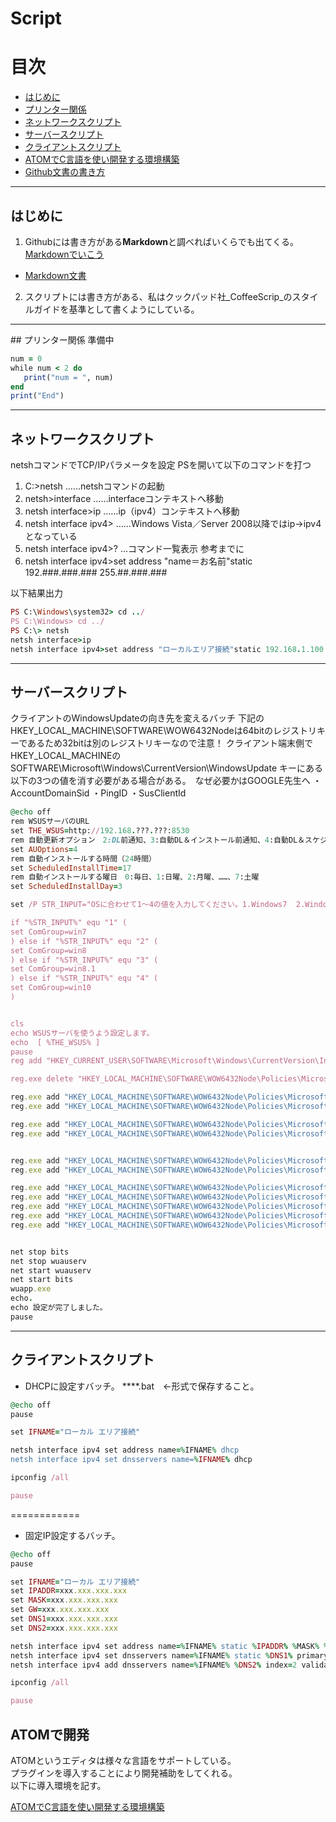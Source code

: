 # Script

# 目次

- [はじめに](#first)
- [プリンター関係](#printscript)
- [ネットワークスクリプト](#netsc)
- [サーバースクリプト](#serversc)
- [クライアントスクリプト](#rename)
- [ATOMでC言語を使い開発する環境構築](ATOM)
- [Github文書の書き方](Gitwrite)
<hr id="first" />

## はじめに

1. Githubには書き方がある**Markdown**と調べればいくらでも出てくる。[Markdownでいこう](https://gist.github.com/wate/7072365)
- [Markdown文書](http://kojika17.com/2013/01/starting-markdown.html)

2. スクリプトには書き方がある、私はクックパッド社_CoffeeScrip_のスタイルガイドを基準として書くようにしている。


<hr id="printscript" />
## プリンター関係
準備中

```rb
num = 0
while num < 2 do
   print("num = ", num)
end
print("End")
```

<hr id="netsc" />

## ネットワークスクリプト

netshコマンドでTCP/IPパラメータを設定
PSを開いて以下のコマンドを打つ


1. C:\>netsh  ……netshコマンドの起動
2. netsh>interface  ……interfaceコンテキストへ移動
3. netsh interface>ip  ……ip（ipv4）コンテキストへ移動
4. netsh interface ipv4>  ……Windows Vista／Server 2008以降ではip→ipv4となっている
5. netsh interface ipv4>?  ...コマンド一覧表示 参考までに
6. netsh interface ipv4>set address "name＝お名前"static 192.###.###.### 255.##.###.###

以下結果出力
```rb
PS C:\Windows\system32> cd ../
PS C:\Windows> cd ../
PS C:\> netsh
netsh interface>ip
netsh interface ipv4>set address "ローカルエリア接続"static 192.168.1.100 255.255.255.0
```

<hr id="serversc" />

## サーバースクリプト

クライアントのWindowsUpdateの向き先を変えるバッチ
下記のHKEY_LOCAL_MACHINE\SOFTWARE\WOW6432Nodeは64bitのレジストリキーであるため32bitは別のレジストリキーなので注意！
クライアント端末側で
HKEY_LOCAL_MACHINEのSOFTWARE\Microsoft\Windows\CurrentVersion\WindowsUpdate
キーにある以下の3つの値を消す必要がある場合がある。　なぜ必要かはGOOGLE先生へ
・AccountDomainSid
・PingID
・SusClientId

```rb
@echo off
rem WSUSサーバのURL
set THE_WSUS=http://192.168.???.???:8530
rem 自動更新オプション　2:DL前通知、3:自動DL＆インストール前通知、4:自動DL＆スケジュールインストール
set AUOptions=4
rem 自動インストールする時間（24時間）
set ScheduledInstallTime=17
rem 自動インストールする曜日　0:毎日、1:日曜、2:月曜、……、7:土曜
set ScheduledInstallDay=3

set /P STR_INPUT="OSに合わせて1～4の値を入力してください。1.Windows7  2.Windows8  3.Windows8.1  4.Windows10 :"

if "%STR_INPUT%" equ "1" (
set ComGroup=win7
) else if "%STR_INPUT%" equ "2" (
set ComGroup=win8
) else if "%STR_INPUT%" equ "3" (
set ComGroup=win8.1
) else if "%STR_INPUT%" equ "4" (
set ComGroup=win10
)


cls
echo WSUSサーバを使うよう設定します。
echo  [ %THE_WSUS% ]
pause
reg add "HKEY_CURRENT_USER\SOFTWARE\Microsoft\Windows\CurrentVersion\Internet Settings" /f /v ProxyOverride /t reg_sz /d "192.168.???.???;<local>"

reg.exe delete "HKEY_LOCAL_MACHINE\SOFTWARE\WOW6432Node\Policies\Microsoft\Windows\WindowsUpdate" /f

reg.exe add "HKEY_LOCAL_MACHINE\SOFTWARE\WOW6432Node\Policies\Microsoft\Windows\WindowsUpdate\AU" /v NoAutoUpdate /t REG_DWORD /d 0 /f
reg.exe add "HKEY_LOCAL_MACHINE\SOFTWARE\WOW6432Node\Policies\Microsoft\Windows\WindowsUpdate\AU" /v UseWUServer /t REG_DWORD /d 1 /f

reg.exe add "HKEY_LOCAL_MACHINE\SOFTWARE\WOW6432Node\Policies\Microsoft\Windows\WindowsUpdate\AU" /v AUOptions /t REG_DWORD /d "%AUOptions%" /f
reg.exe add "HKEY_LOCAL_MACHINE\SOFTWARE\WOW6432Node\Policies\Microsoft\Windows\WindowsUpdate\AU" /v NoAutoRebootWithLoggedOnUsers /t REG_DWORD /d 1 /f


reg.exe add "HKEY_LOCAL_MACHINE\SOFTWARE\WOW6432Node\Policies\Microsoft\Windows\WindowsUpdate\AU" /v ScheduledInstallDay /t REG_DWORD /d "%ScheduledInstallDay%" /f
reg.exe add "HKEY_LOCAL_MACHINE\SOFTWARE\WOW6432Node\Policies\Microsoft\Windows\WindowsUpdate\AU" /v ScheduledInstallTime /t REG_DWORD /d "%ScheduledInstallTime%" /f

reg.exe add "HKEY_LOCAL_MACHINE\SOFTWARE\WOW6432Node\Policies\Microsoft\Windows\WindowsUpdate" /v DoNotConnectToWindowsUpdateInternetLocations /t REG_DWORD /d 1 /f
reg.exe add "HKEY_LOCAL_MACHINE\SOFTWARE\WOW6432Node\Policies\Microsoft\Windows\WindowsUpdate" /v TargetGroup /t REG_SZ /d "%ComGroup%" /f
reg.exe add "HKEY_LOCAL_MACHINE\SOFTWARE\WOW6432Node\Policies\Microsoft\Windows\WindowsUpdate" /v TargetGroupEnabled /t REG_DWORD /d 1 /f
reg.exe add "HKEY_LOCAL_MACHINE\SOFTWARE\WOW6432Node\Policies\Microsoft\Windows\WindowsUpdate" /v WUServer /t REG_SZ /d "%THE_WSUS%" /f
reg.exe add "HKEY_LOCAL_MACHINE\SOFTWARE\WOW6432Node\Policies\Microsoft\Windows\WindowsUpdate" /v WUStatusServer /t REG_SZ /d "%THE_WSUS%" /f


net stop bits
net stop wuauserv
net start wuauserv
net start bits
wuapp.exe
echo.
echo 設定が完了しました。
pause


```

<hr id="rename" />

## クライアントスクリプト

+ DHCPに設定すバッチ。
****.bat　←形式で保存すること。

```rb
@echo off
pause

set IFNAME="ローカル エリア接続"

netsh interface ipv4 set address name=%IFNAME% dhcp
netsh interface ipv4 set dnsservers name=%IFNAME% dhcp

ipconfig /all

pause
```
============

+  固定IP設定するバッチ。

```rb
@echo off
pause

set IFNAME="ローカル エリア接続"
set IPADDR=xxx.xxx.xxx.xxx
set MASK=xxx.xxx.xxx.xxx
set GW=xxx.xxx.xxx.xxx
set DNS1=xxx.xxx.xxx.xxx
set DNS2=xxx.xxx.xxx.xxx

netsh interface ipv4 set address name=%IFNAME% static %IPADDR% %MASK% %GW% 1
netsh interface ipv4 set dnsservers name=%IFNAME% static %DNS1% primary validate=no
netsh interface ipv4 add dnsservers name=%IFNAME% %DNS2% index=2 validate=no

ipconfig /all

pause
```
## ATOMで開発
ATOMというエディタは様々な言語をサポートしている。  
プラグインを導入することにより開発補助をしてくれる。  
以下に導入環境を記す。　　　　　　　　　　　　　　　　　　　　　
 


[ATOMでC言語を使い開発する環境構築](ATOM)
